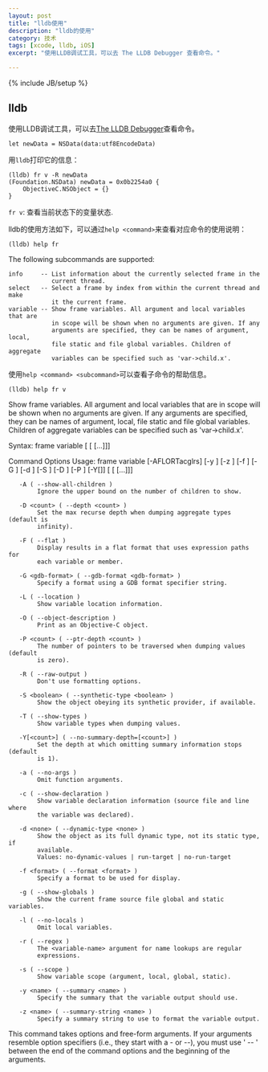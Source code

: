 ```yaml
---
layout: post
title: "lldb使用"
description: "lldb的使用"
category: 技术
tags: [xcode, lldb, iOS]
excerpt: "使用LLDB调试工具，可以去 The LLDB Debugger 查看命令。"

---
```

{% include JB/setup %}

## lldb

使用LLDB调试工具，可以去[The LLDB Debugger](http://lldb.llvm.org/lldb-gdb.html)查看命令。

`let newData = NSData(data:utf8EncodeData)`

用`lldb`打印它的信息：

	(lldb) fr v -R newData
	(Foundation.NSData) newData = 0x0b2254a0 {
		ObjectiveC.NSObject = {}
	}
	
`fr v`: 查看当前状态下的变量状态.

lldb的使用方法如下，可以通过`help <command>`来查看对应命令的使用说明：

	(lldb) help fr
	
The following subcommands are supported:

    info     -- List information about the currently selected frame in the
                current thread.
    select   -- Select a frame by index from within the current thread and make
                it the current frame.
    variable -- Show frame variables. All argument and local variables that are
                in scope will be shown when no arguments are given. If any
                arguments are specified, they can be names of argument, local,
                file static and file global variables. Children of aggregate
                variables can be specified such as 'var->child.x'.

使用`help <command> <subcommand>`可以查看子命令的帮助信息。

	(lldb) help fr v

   Show frame variables. All argument and local variables that are in scope
   will be shown when no arguments are given. If any arguments are specified,
   they can be names of argument, local, file static and file global variables.
   Children of aggregate variables can be specified such as 'var->child.x'.

Syntax: frame variable <cmd-options> [<variable-name> [<variable-name> [...]]]

Command Options Usage:
  frame variable [-AFLORTacglrs] [-y <name>] [-z <name>] [-f <format>] [-G <gdb-format>] [-d <none>] [-S <boolean>] [-D <count>] [-P <count>] [-Y[<count>]] [<variable-name> [<variable-name> [...]]]

       -A ( --show-all-children )
            Ignore the upper bound on the number of children to show.

       -D <count> ( --depth <count> )
            Set the max recurse depth when dumping aggregate types (default is
            infinity).

       -F ( --flat )
            Display results in a flat format that uses expression paths for
            each variable or member.

       -G <gdb-format> ( --gdb-format <gdb-format> )
            Specify a format using a GDB format specifier string.

       -L ( --location )
            Show variable location information.

       -O ( --object-description )
            Print as an Objective-C object.

       -P <count> ( --ptr-depth <count> )
            The number of pointers to be traversed when dumping values (default
            is zero).

       -R ( --raw-output )
            Don't use formatting options.

       -S <boolean> ( --synthetic-type <boolean> )
            Show the object obeying its synthetic provider, if available.

       -T ( --show-types )
            Show variable types when dumping values.

       -Y[<count>] ( --no-summary-depth=[<count>] )
            Set the depth at which omitting summary information stops (default
            is 1).

       -a ( --no-args )
            Omit function arguments.

       -c ( --show-declaration )
            Show variable declaration information (source file and line where
            the variable was declared).

       -d <none> ( --dynamic-type <none> )
            Show the object as its full dynamic type, not its static type, if
            available.
            Values: no-dynamic-values | run-target | no-run-target

       -f <format> ( --format <format> )
            Specify a format to be used for display.

       -g ( --show-globals )
            Show the current frame source file global and static variables.

       -l ( --no-locals )
            Omit local variables.

       -r ( --regex )
            The <variable-name> argument for name lookups are regular
            expressions.

       -s ( --scope )
            Show variable scope (argument, local, global, static).

       -y <name> ( --summary <name> )
            Specify the summary that the variable output should use.

       -z <name> ( --summary-string <name> )
            Specify a summary string to use to format the variable output.
   
This command takes options and free-form arguments.  If your arguments
   resemble option specifiers (i.e., they start with a - or --), you must use '
   -- ' between the end of the command options and the beginning of the
   arguments.